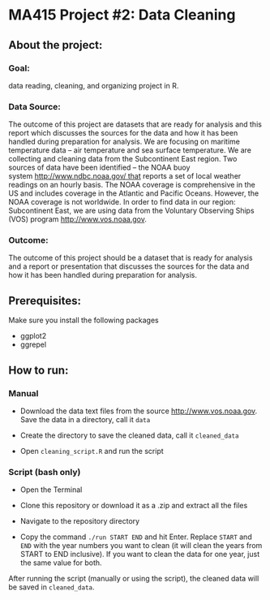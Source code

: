 # MA415 Project #2: Data Cleaning

## About the project: 

### Goal:
data reading, cleaning, and organizing project in R. 

### Data Source:
The outcome of this project are datasets that are ready for analysis and this report which discusses the sources for the data and how it has been handled during preparation for analysis. 
We are focusing on maritime temperature data – air temperature and sea surface temperature. We are collecting and cleaning data from the Subcontinent East region. Two sources of data have been identified – the NOAA buoy system http://www.ndbc.noaa.gov/ that reports a set of local weather readings on an hourly basis. The NOAA coverage is comprehensive in the US and includes coverage in the Atlantic and Pacific Oceans. However, the NOAA coverage is not worldwide. In order to find data in our region: Subcontinent East, we are using data from the Voluntary Observing Ships (VOS) program http://www.vos.noaa.gov.

### Outcome:
The outcome of this project should be a dataset that is ready for analysis and a report or presentation
that discusses the sources for the data and how it has been handled during preparation for analysis. 

## Prerequisites:
Make sure you install the following packages 
- ggplot2
- ggrepel 

## How to run:

### Manual
- Download the data text files from the source http://www.vos.noaa.gov. Save the data in a directory, call it `data`

- Create the directory to save the cleaned data, call it `cleaned_data`

- Open `cleaning_script.R` and run the script


### Script (bash only)
- Open the Terminal

- Clone this repository or download it as a .zip and extract all the files

- Navigate to the repository directory

- Copy the command `./run START END` and hit Enter. Replace `START` and `END` with the year numbers you want to clean (it will clean the years from START to END inclusive). If you want to clean the data for one year, just the same value for both. 

After running the script (manually or using the script), the cleaned data will be saved in `cleaned_data`. 
